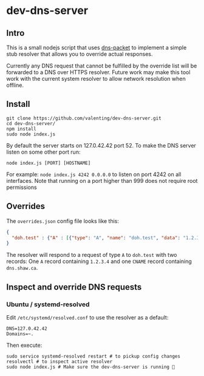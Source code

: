 # dev-dns-server

## Intro

This is a small nodejs script that uses [dns-packet](https://github.com/mafintosh/dns-packet) to implement a simple stub resolver that allows you to override actual responses.

Currently any DNS request that cannot be fulfilled by the override list will be forwarded to a DNS over HTTPS resolver. Future work may make this tool work with the current system resolver to allow network resolution when offline.

## Install

```
git clone https://github.com/valenting/dev-dns-server.git
cd dev-dns-server/
npm install
sudo node index.js
```

By default the server starts on 127.0.42.42 port 52.
To make the DNS server listen on some other port run:
```
node index.js [PORT] [HOSTNAME]
```

For example: `node index.js 4242 0.0.0.0` to listen on port 4242 on all interfaces.
Note that running on a port higher than 999 does not require root permissions


## Overrides

The `overrides.json` config file looks like this:

```json
{
  "doh.test" : {"A" : [{"type": "A", "name": "doh.test", "data": "1.2.3.4"}, {"type": "CNAME", "name": "doh.test", "data": "dns.shaw.ca"}]}
}
```

The resolver will respond to a request of type `A` to `doh.test` with two records: One `A` record containing `1.2.3.4` and one `CNAME` record containing `dns.shaw.ca`.


## Inspect and override DNS requests

### Ubuntu / systemd-resolved

Edit `/etc/systemd/resolved.conf` to use the resolver as a default:
```
DNS=127.0.42.42
Domains=~.
```

Then execute:
```
sudo service systemd-resolved restart # to pickup config changes
resolvectl # to inspect active resolver
sudo node index.js # Make sure the dev-dns-server is running 🙂
```
